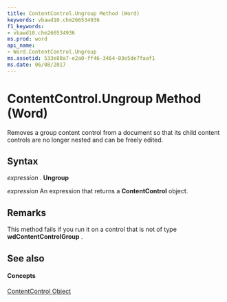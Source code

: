 ```yaml
---
title: ContentControl.Ungroup Method (Word)
keywords: vbawd10.chm266534936
f1_keywords:
- vbawd10.chm266534936
ms.prod: word
api_name:
- Word.ContentControl.Ungroup
ms.assetid: 533e80a7-e2a0-ff46-3464-03e5de7faaf1
ms.date: 06/08/2017
---
```



# ContentControl.Ungroup Method (Word)

Removes a group content control from a document so that its child content controls are no longer nested and can be freely edited.


## Syntax

 _expression_ . **Ungroup**

 _expression_ An expression that returns a **ContentControl** object.


## Remarks

This method fails if you run it on a control that is not of type  **wdContentControlGroup** .


## See also


#### Concepts


[ContentControl Object](Word.ContentControl.md)

